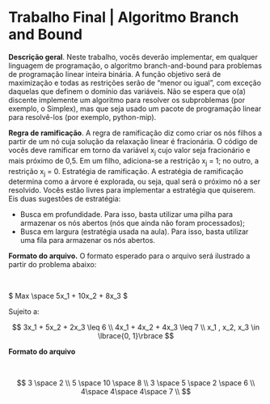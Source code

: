 <h1>Trabalho Final | Algoritmo Branch and Bound</h1>

<p><strong>Descrição geral</strong>. Neste trabalho, vocês deverão implementar, em qualquer linguagem de programação, o
algoritmo branch-and-bound para problemas de programação linear inteira binária. A função objetivo será de
maximização e todas as restrições serão de “menor ou igual”, com exceção daquelas que definem o domı́nio
das variáveis. Não se espera que o(a) discente implemente um algoritmo para resolver os subproblemas (por
exemplo, o Simplex), mas que seja usado um pacote de programação linear para resolvê-los (por exemplo,
python-mip).</p>

<p><strong>Regra de ramificação</strong>. A regra de ramificação diz como criar os nós filhos a partir de um nó cuja solução
da relaxação linear é fracionária. O código de vocês deve ramificar em torno da variável x<sub>j</sub> cujo valor seja
fracionário e mais próximo de 0,5. Em um filho, adiciona-se a restrição x<sub>j</sub> = 1; no outro, a restrição x<sub>j</sub> = 0.
Estratégia de ramificação. A estratégia de ramificação determina como a árvore é explorada, ou seja, qual
será o próximo nó a ser resolvido. Vocês estão livres para implementar a estratégia que quiserem. Eis duas
sugestões de estratégia:
<ul>
    <li> Busca em profundidade. Para isso, basta utilizar uma pilha para armazenar os nós abertos (nós que ainda
não foram processados);</li>
    <li>Busca em largura (estratégia usada na aula). Para isso, basta utilizar uma fila para armazenar os nós
abertos.</li>
</ul>

<p><strong>Formato do arquivo.</strong>
O formato esperado para o arquivo será ilustrado a partir do problema abaixo:</p> <br>

$
    Max \space 5x_1 + 10x_2 + 8x_3
$

Sujeito a:

$$
3x_1 + 5x_2 + 2x_3 \leq 6 \\
4x_1 + 4x_2 + 4x_3 \leq 7 \\
x_1 , x_2, x_3 \in \lbrace{0, 1}\rbrace
$$

<p><strong>Formato do arquivo</strong></p> <br>

$$
3 \space 2 \\ 
5 \space 10 \space 8 \\
3 \space 5 \space 2 \space 6 \\
4\space 4\space 4\space 7 \\
$$